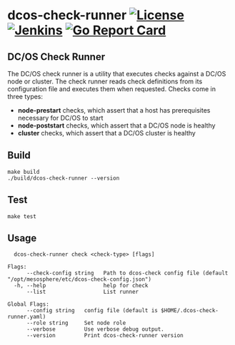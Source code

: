 # dcos-check-runner [![License](https://img.shields.io/badge/License-Apache%202.0-blue.svg)](https://opensource.org/licenses/Apache-2.0) [![Jenkins](https://jenkins.mesosphere.com/service/jenkins/buildStatus/icon?job=public-dcos-cluster-ops/dcos-check-runner/dcos-check-runner-master)](https://jenkins.mesosphere.com/service/jenkins/job/public-dcos-cluster-ops/job/dcos-check-runner/job/dcos-check-runner-master/) [![Go Report Card](https://goreportcard.com/badge/github.com/dcos/dcos-check-runner)](https://goreportcard.com/report/github.com/dcos/dcos-check-runner)

## DC/OS Check Runner
The DC/OS check runner is a utility that executes checks against a DC/OS node or cluster. The check runner reads check definitions from its configuration file and executes them when requested. Checks come in three types:

 * **node-prestart** checks, which assert that a host has prerequisites necessary for DC/OS to start
 * **node-poststart** checks, which assert that a DC/OS node is healthy
 * **cluster** checks, which assert that a DC/OS cluster is healthy

## Build
```
make build
./build/dcos-check-runner --version
```

## Test
```
make test
```

## Usage
```
  dcos-check-runner check <check-type> [flags]

Flags:
      --check-config string   Path to dcos-check config file (default "/opt/mesosphere/etc/dcos-check-config.json")
  -h, --help                  help for check
      --list                  List runner

Global Flags:
      --config string   config file (default is $HOME/.dcos-check-runner.yaml)
      --role string     Set node role
      --verbose         Use verbose debug output.
      --version         Print dcos-check-runner version
```
